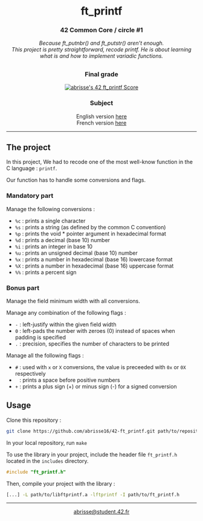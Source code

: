 <div align=center>

# ft_printf

### 42 Common Core / circle #1
<i>Because ft_putnbr() and ft_putstr() aren’t enough.
<br>
This project is pretty straightforward, recode printf. He is about learning what is and how to implement variadic functions.</i>

##

### Final grade
[![abrisse's 42 ft_printf Score](https://badge.nimon.fr/api/v2/clw51aj8x026501rzp5ef4x2f/project/2441631)](https://github.com/Nimon77/badge42)

### Subject
English version [here](https://github.com/abrisse16/42-subjects/blob/7385a594afd19b06ab40ed62b5e8c818d2d8bd21/ft_printf-subject-v9_2.en.pdf)
<br>
French version [here](https://github.com/abrisse16/42-subjects/blob/7385a594afd19b06ab40ed62b5e8c818d2d8bd21/ft_printf-subject-v9.fr.pdf)

</div>

---

## The project

In this project, We had to recode one of the most well-know function in the C language : `printf`.

Our function has to handle some conversions and flags.

### Mandatory part

Manage the following conversions :
- `%c` : prints a single character
- `%s` : prints a string (as defined by the common C convention)
- `%p` : prints the void * pointer argument in hexadecimal format
- `%d` : prints a decimal (base 10) number
- `%i` : prints an integer in base 10
- `%u` : prints an unsigned decimal (base 10) number
- `%x` : prints a number in hexadecimal (base 16) lowercase format
- `%X` : prints a number in hexadecimal (base 16) uppercase format
- `%%` : prints a percent sign

### Bonus part

Manage the field minimum width with all conversions.

Manage any combination of the following flags :
- `-` : left-justify within the given field width
- `0` : left-pads the number with zeroes (0) instead of spaces when padding is specified
- `.` : precision, specifies the number of characters to be printed

Manage all the following flags :
- `#` : used with `x` or `X` conversions, the value is preceeded with `0x` or `0X` respectively
- ` ` : prints a space before positive numbers
- `+` : prints a plus sign (+) or minus sign (-) for a signed conversion


## Usage

Clone this repository :

```sh
git clone https://github.com/abrisse16/42-ft_printf.git path/to/repository
```

In your local repository, run `make`

To use the library in your project, include the header file `ft_printf.h` located in the `includes` directory.

```c
#include "ft_printf.h"
```

Then, compile your project with the library :

```sh
[...] -L path/to/libftprintf.a -lftprintf -I path/to/ft_printf.h
```

---
<div align=center>
	<a href="mailto:abrisse@student.42.fr">abrisse@student.42.fr</a>
</div>